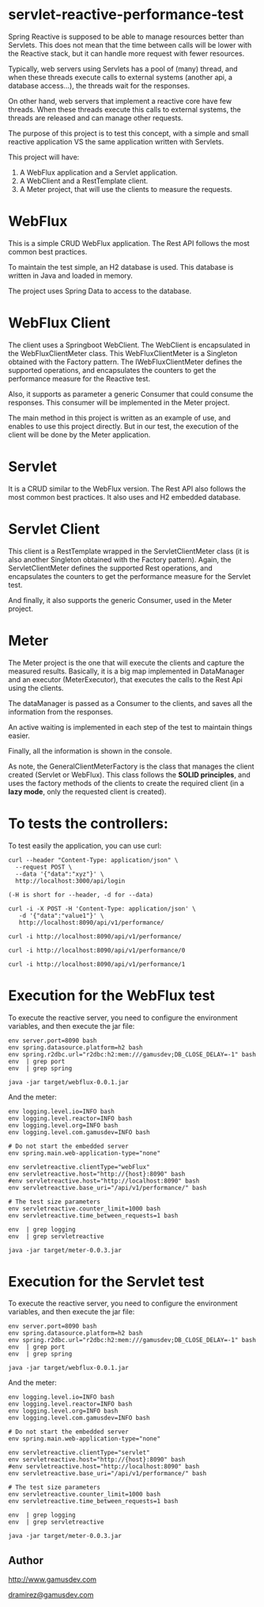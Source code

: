 # servlet-reactive-performance-test

Spring Reactive is supposed to be able to manage resources better than Servlets. This does not mean that the time between
calls will be lower with the Reactive stack, but it can handle more request with fewer resources.

Typically, web servers using Servlets has a pool of (many) thread, and when these threads execute calls to external systems 
(another api, a database access...), the threads wait for the responses.

On other hand, web servers that implement a reactive core have few threads. When these threads execute this calls
to external systems, the threads are released and can manage other requests.

The purpose of this project is to test this concept, with a simple and small reactive application VS the same application 
written with Servlets.

This project will have:
1) A WebFlux application and a Servlet application.
2) A WebClient and a RestTemplate client.
3) A Meter project, that will use the clients to measure the requests.

# WebFlux

This is a simple CRUD WebFlux application. The Rest API follows the most common best practices.

To maintain the test simple, an H2 database is used. This database is written in Java and loaded in memory.

The project uses Spring Data to access to the database.

# WebFlux Client

The client uses a Springboot WebClient. The WebClient is encapsulated in the WebFluxClientMeter class. 
This WebFluxClientMeter is a Singleton obtained with the Factory pattern. 
The IWebFluxClientMeter defines the supported 
operations, and encapsulates the counters to get the performance measure for the Reactive test.

Also, it supports as parameter a generic Consumer that could consume the responses. This consumer will be implemented 
in the Meter project.

The main method in this project is written as an example of use, and enables to use this project directly. 
But in our test, the execution of the client will be done by the Meter application.

# Servlet

It is a CRUD similar to the WebFlux version. The Rest API also follows the most common best practices.
It also uses and H2 embedded database.

# Servlet Client

This client is a RestTemplate wrapped in the ServletClientMeter class (it is also another Singleton obtained with the 
Factory pattern).
Again, the ServletClientMeter defines the supported Rest
operations, and encapsulates the counters to get the performance measure for the Servlet test.

And finally, it also supports the generic Consumer, used in the Meter project.

# Meter

The Meter project is the one that will execute the clients and capture the measured results.
Basically, it is a big map implemented in DataManager and an executor (MeterExecutor), that executes the calls to the 
Rest Api using the clients.

The dataManager is passed as a Consumer to the clients, and saves all the information from the responses.

An active waiting is implemented in each step of the test to maintain things easier.

Finally, all the information is shown in the console.

As note, the GeneralClientMeterFactory is the class that manages the client created (Servlet or WebFlux). This
class follows the <b>SOLID principles</b>, and uses the factory methods of the clients to create the required client 
(in a <b>lazy mode</b>, only the requested client is created).

# To tests the controllers:

To test easily the application, you can use curl:

```
curl --header "Content-Type: application/json" \
  --request POST \
  --data '{"data":"xyz"}' \
  http://localhost:3000/api/login

(-H is short for --header, -d for --data)
```
```
curl -i -X POST -H 'Content-Type: application/json' \
   -d '{"data":"value1"}' \
   http://localhost:8090/api/v1/performance/ 
```
```
curl -i http://localhost:8090/api/v1/performance/ 
```
```
curl -i http://localhost:8090/api/v1/performance/0
```
```
curl -i http://localhost:8090/api/v1/performance/1 
```


# Execution for the WebFlux test

To execute the reactive server, you need to configure the environment variables, and then execute the jar file:
```
env server.port=8090 bash
env spring.datasource.platform=h2 bash
env spring.r2dbc.url="r2dbc:h2:mem:///gamusdev;DB_CLOSE_DELAY=-1" bash
env  | grep port
env  | grep spring

java -jar target/webflux-0.0.1.jar
```

And the meter:
```
env logging.level.io=INFO bash
env logging.level.reactor=INFO bash
env logging.level.org=INFO bash
env logging.level.com.gamusdev=INFO bash

# Do not start the embedded server
env spring.main.web-application-type="none"

env servletreactive.clientType="webFlux"
env servletreactive.host="http://{host}:8090" bash
#env servletreactive.host="http://localhost:8090" bash
env servletreactive.base_uri="/api/v1/performance/" bash

# The test size parameters
env servletreactive.counter_limit=1000 bash
env servletreactive.time_between_requests=1 bash

env  | grep logging
env  | grep servletreactive

java -jar target/meter-0.0.3.jar
```

# Execution for the Servlet test

To execute the reactive server, you need to configure the environment variables, and then execute the jar file:
```
env server.port=8090 bash
env spring.datasource.platform=h2 bash
env spring.r2dbc.url="r2dbc:h2:mem:///gamusdev;DB_CLOSE_DELAY=-1" bash
env  | grep port
env  | grep spring

java -jar target/webflux-0.0.1.jar
```

And the meter:
```
env logging.level.io=INFO bash
env logging.level.reactor=INFO bash
env logging.level.org=INFO bash
env logging.level.com.gamusdev=INFO bash

# Do not start the embedded server
env spring.main.web-application-type="none"

env servletreactive.clientType="servlet"
env servletreactive.host="http://{host}:8090" bash
#env servletreactive.host="http://localhost:8090" bash
env servletreactive.base_uri="/api/v1/performance/" bash

# The test size parameters
env servletreactive.counter_limit=1000 bash
env servletreactive.time_between_requests=1 bash

env  | grep logging
env  | grep servletreactive

java -jar target/meter-0.0.3.jar
```

## Author
http://www.gamusdev.com

dramirez@gamusdev.com